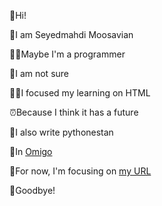 



👋Hi!

🧑I am Seyedmahdi Moosavian

🤷‍♂️Maybe I'm a programmer

🤔I am not sure

👨‍🎓I focused my learning on HTML

⏰Because I think it has a future

🐍I also write pythonestan

📝In [Omigo](https://omigo.ir)

🧐For now, I'm focusing on [my URL](https://seyedmm.github.io)

👋Goodbye!
